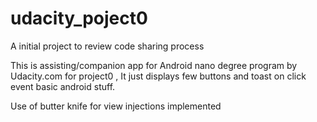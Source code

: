# udacity_poject0
A initial project to review code sharing process

This is assisting/companion app for Android nano degree program by Udacity.com
for project0 , It just displays few buttons and toast on click event basic android stuff.


Use of butter knife for view injections implemented
